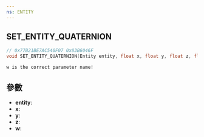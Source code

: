 ```yaml
---
ns: ENTITY
---
```

## SET_ENTITY_QUATERNION

```c
// 0x77B21BE7AC540F07 0x83B6046F
void SET_ENTITY_QUATERNION(Entity entity, float x, float y, float z, float w);
```

```
w is the correct parameter name!  
```

## 參數
* **entity**: 
* **x**: 
* **y**: 
* **z**: 
* **w**: 

